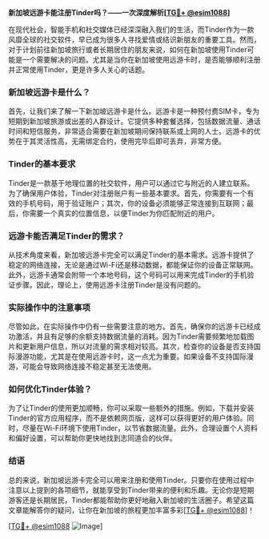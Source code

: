 **新加坡远游卡能注册Tinder吗？——一次深度解析[[TG💪+ @esim1088](https://t.me/s/esim1088)]**

在现代社会，智能手机和社交媒体已经深深融入我们的生活，而Tinder作为一款风靡全球的社交软件，早已成为很多人寻找爱情或结识新朋友的重要工具。然而，对于计划前往新加坡旅行或者长期居住的朋友来说，如何在新加坡使用Tinder可能是一个需要解决的问题。尤其是当你在新加坡使用远游卡时，是否能够顺利注册并正常使用Tinder，更是许多人关心的话题。

### 新加坡远游卡是什么？

首先，让我们来了解一下新加坡远游卡是什么。远游卡是一种预付费SIM卡，专为短期到新加坡旅游或出差的人群设计。它提供多种套餐选择，包括数据流量、通话时间和短信服务，非常适合需要在新加坡期间保持联系或上网的人士。远游卡的优势在于其灵活性高，无需绑定合约，使用完毕后即可丢弃，非常方便。

### Tinder的基本要求

Tinder是一款基于地理位置的社交软件，用户可以通过它与附近的人建立联系。为了确保用户体验，Tinder对注册账户有一些基本要求。首先，你需要有一个有效的手机号码，用于验证账户；其次，你的设备必须能够正常连接到互联网；最后，你需要一个真实的位置信息，以便Tinder为你匹配附近的用户。

### 远游卡能否满足Tinder的需求？

从技术角度来看，新加坡远游卡完全可以满足Tinder的基本需求。远游卡提供了稳定的网络连接，无论是通过Wi-Fi还是移动数据，都能保证你的设备正常联网。此外，远游卡通常会附带一个本地号码，这个号码可以用来完成Tinder的手机验证步骤。因此，理论上，使用远游卡注册Tinder是没有问题的。

### 实际操作中的注意事项

尽管如此，在实际操作中仍有一些需要注意的地方。首先，确保你的远游卡已经成功激活，并且有足够的余额支持数据流量的消耗。因为Tinder需要频繁地加载图片和更新用户信息，所以对流量的需求相对较高。其次，检查你的设备是否支持国际漫游功能，尤其是在使用远游卡时，这一点尤为重要。如果设备不支持国际漫游，可能会导致网络连接不稳定甚至无法使用。

### 如何优化Tinder体验？

为了让Tinder的使用更加顺畅，你可以采取一些额外的措施。例如，下载并安装Tinder的官方应用程序，而不是依赖网页版，这样可以获得更好的用户体验。同时，尽量在Wi-Fi环境下使用Tinder，以节省数据流量。此外，合理设置个人资料和偏好设置，可以帮助你更快地找到志同道合的伙伴。

### 结语

总的来说，新加坡远游卡完全可以用来注册和使用Tinder。只要你在使用过程中注意以上提到的各项细节，就能享受到Tinder带来的便利和乐趣。无论你是短期游客还是长期居民，Tinder都能帮助你更好地融入新加坡的生活圈子。希望这篇文章能解答你的疑问，让你在新加坡的旅程更加丰富多彩[[TG💪+ @esim1088](https://t.me/s/esim1088)]！

[[TG💪+ @esim1088](https://t.me/s/esim1088) ![Image](https://i.postimg.cc/4NQfJmqS/Snipaste-2025-05-13-00-14-12.png)]